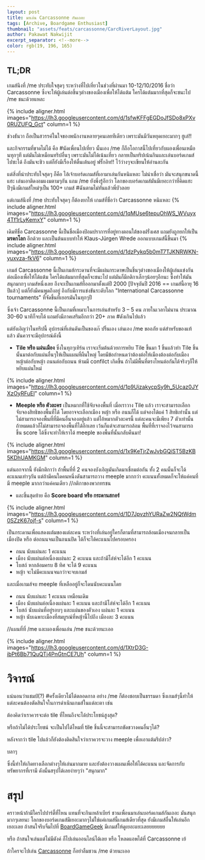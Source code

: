 ```yaml
---
layout: post
title: มาเล่น Carcassonne กันเถอะ
tags: [Archive, Boardgame Enthusiast]
thumbnail: "assets/feats/carcassonne/CarcRiverLayout.jpg"
author: Pakawat Nakwijit
excerpt_separator: <!--more-->
color: rgb(19, 196, 165)
---
```


## TL;DR

เกมส์นึงที่ /me ประทับใจสุดๆ ระหว่างที่ไปเที่ยวในช่วงที่ผ่านมา 10-12/10/2016  ชื่อว่า Carcassonne ซึ่งจะให้ผู้เล่นต่อชิ้นๆต่างของเมืองเพื่อให้ได้แต้ม ใครได้แต้มมากที่สุดก็จะชนะไป /me ชนะด้วยแหละ
<!--more-->

{% include aligner.html images="https://lh3.googleusercontent.com/d/1sfwKFFgEGDoJfSDo8xPXv0RUZUFQ_Gct" column=1 %}

ช่วงธันวา ถือเป็นสวรรค์ในใจของพนักงานหลายๆคนเลยทีเดียว เพราะมันมีวันหยุดเยอะมากๆ ฮูเล่!!

และกิจกรรมที่ขาดไม่ได้ คือ <span class="tag-en">#นัดเพื่อนไปเที่ยว</span> นั้นเอง
/me ก็ถือโอกาสนี้ไปเที่ยวกับผองเพื่อนเหมือนทุกๆที แต่มันไม่เหมือนทริปอื่นๆ เพราะมันไม่ได้เน้นเที่ยว กลายเป็นทริปเน้นกินและเล่นบอร์ดเกมส์ไปซะได้ ถึงมันจะชิว แต่ก็ยังมีเรื่องให้ตื่นเต้นอยู่ ฟรั๊กอิท!! ไว้ว่างๆจะเขียนให้อ่านละกัน

แต่สิ่งที่น่าประทับใจสุดๆ ก็คือ ไอ้เจ้าบอร์ดเกมส์ที่เอามาเล่นกันหนิแหละ ไม่น่าเชื่อว่า มันจะสนุกขนาดนี้แฮะ เล่นเอาติดงอมแงมตามๆกัน แถม /me ยังพึ่งรู้อีกว่า โลกของบอร์ดเกมส์มันมีเยอะกว่าที่คิดแฮะ ปีๆนึงมีเกมส์ใหม่ๆเป็น 100+ เกมส์ <span class="tag-en">#ฉันตามไม่ทันแล้วพี่บัวลอย</span>

แต่เกมส์นึงที่ /me ประทับใจสุดๆ ก็ต้องยกให้ เกมส์ที่ชื่อว่า Carcassonne หนิแหละ
{% include aligner.html images="https://lh3.googleusercontent.com/d/1qMUse6tepuOhWS_WVuyx4Tf1rLyKemxY" column=1 %}

เดิมทีชื่อ Carcassonne นี้เป็นชื่อเมืองป้อมปราการที่อยู่ทางตอนใต้ของฝรั่งเศส แถมยังถูกยกให้เป็น **มรดกโลก** อีกด้วย และเป็นต้นแบบทำให้ Klaus-Jürgen Wrede ออกแบบเกมส์นี้ขึ้นมา
{% include aligner.html images="https://lh3.googleusercontent.com/d/1dzPykq5b0mT7TJKNRWKN-yuxvza-fkV6" column=1 %}

เกมส์ Carcassonne นี้เป็นเกมส์กระดานที่จะมีแผ่นกระดาษเป็นชิ้นๆต่างของเมืองให้ผู้เล่นแข่งกันต่อเมืองเพื่อให้ได้แต้ม ใครได้แต้มมากที่สุดก็จะชนะไป แต่มันก็มีกติกาเล็กๆน้อยๆอีกนะ ซึ่งทำให้มันสนุกมากๆ เกมส์หนึ่งเลย ถึงจะเป็นเกมส์ที่ออกมาตั้งแต่ปี 2000 [ปัจจุบันปี 2016 == เกมส์นี้อายุ 16 ปีแล้ว] แต่ก็ยังมีคนพูดถึงอยู่ ถึงกับมีการแข่งขันระดับโลก "International Carcassonne tournaments" ที่จัดขึ้นที่เยอรมันในทุกๆปี

ซึ่งเจ้า Carcassonne นี้เป็นเกมที่เหมาะในการเล่นสำหรับ 3 – 5 คน ภายในเวลาไม่นาน ประมาณ 30-60 นาทีก็จบได้ แถมยังมีภาคเสริมอีกกว่า 20+ ภาค <span class="tag-en">#ดังเกินไปแล้ว</span>

แต่ยังเอิญว่าในทริปนี้ อุปกรณ์ที่เล่นดันเป็นของเก๊ ปริ้นเอง เล่นเอง /me ขออภัย แต่สำหรับของแท้แล้ว มันควรจะมีอุปกรณ์ดังนี้
* **Tile หรือ แผ่นเมือง** ซึ่งในทุกๆเทิร์น เราจะเริ่มต้นด้วยการหยิบ Tile ขึ้นมา 1 ชิ้นแล้วทำ Tile ชิ้นนั้นมาต่อกับแผ่นอื่นๆให้เป็นแผนที่ผืนใหญ่ โดยมีข้อกำหนดว่าต้องต่อให้เมืองต้องต่อกับเมือง หญ้าต่อกับหญ้า ถนนต่อกับถนน ห้ามมี confilct เกิดขึ้น ถ้าไม่มีพื้นที่ตรงไหนต่อกันได้จริงๆก็ให้หยิบแผ่นใหม่

{% include aligner.html images="https://lh3.googleusercontent.com/d/1p9UizakycpSy9h_5Ucaz0JYXzOyRFuEl" column=1 %}

* **Meeple หรือ ตัวละคร** เป็นหมากที่ใช้จับจองพื้นที่ เมื่อเราวาง Tile แล้ว เราจะสามารถเลือกจับจองสิทธิของพื้นที่ได้ โดยอาจจะเลือกเมือง หญ้า หรือ ถนนก็ได้ แต่จองได้แค่ 1 สิทธิเท่านั้น แต่ไม่สามารถจองพื้นที่ที่มีคนอื่นจองอยู่แล้ว แต่ไอ้หมากตัวละครนี้ แต่ละคนจะมีเพียง 7 ตัวเท่านั้น ถ้าหมดแล้วก็ไม่สามารถจองพื้นที่ได้อีกเลย เว้นก็แต่จะสามารถล้อม พื้นที่ที่เราจองไว้จนสามารถขึ้น score ได้ซึ่งจะทำให้เราได้ meeple ของพื้นที่นั้นกลับคืนมา!

{% include aligner.html images="https://lh3.googleusercontent.com/d/1x9KeTjrZwJvbGQiST5BzKB5KDhUAMKGM" column=1 %}

แต่นอกจากนี้ ยังมีกติกาว่า ถ้าพื้นที่ที่ 2 คนจองบังเอิญมันเกิดมาเชื่อมต่อกัน ทั้ง 2 คนนั้นก็จะได้คะแนนเท่าๆกัน แต่ถ้ามีคนใดคนหนึ่งดันสามารถวาง meeple มากกว่า คะแนนทั้งหมดก็จะให้แค่คนที่มี meeple มากกว่าแค่คนเดียว //กติกาของพวกทรชน

* และชิ้นสุดท้าย คือ **Score board หรือ กระดานสกอร์**

{% include aligner.html images="https://lh3.googleusercontent.com/d/1D7JpvzhYURaZw2NQtWdm0SZzK67ojf-s" column=1 %}

เป็นกระดานเพื่อแสดงแต้มของแต่ละคน ระหว่างที่เล่นอยู่ใครก็ตามที่สามารถล้อมเมืองจนกลายเป็นเมืองปิด หรือ ต่อถนนจนเป็นถนนปิด ได้ก็จะได้คะแนนไปครอบครอง

* ถนน นับแผ่นละ 1 คะแนน
* เมือง นับแผ่นต่อเนื่องแผ่นละ 2 คะแนน และถ้ามีโล่ห์จะได้อีก 1 คะแนน
* โบสถ์ หากล้อมครบ 8 ทิศ จะได้ 9 คะแนน
* หญ้า จะไม่มีคะแนนจนกว่าจะจบเกมส์


และเมื่อเกมส์จบ meeple ที่เหลืออยู่ก็จะโดนนับคะแนนโดย

* ถนน นับแผ่นละ 1 คะแนน เหมือนเดิม
* เมือง นับแผ่นต่อเนื่องแผ่นละ 1 คะแนน และถ้ามีโล่ห์จะได้อีก 1 คะแนน
* โบสถ์ นับแผ่นที่อยู่รอบๆ และแผ่นของตัวเอง แผ่นละ 1 คะแนน
* หญ้า นับเฉพาะเมืองที่สมบูรณ์ที่หญ้านี้ไปถึง เมืองละ 3 คะแนน

//แผนที่ที่ /me และผองเพื่อนเล่น /me ชนะด้วยนะเออ

{% include aligner.html images="https://lh3.googleusercontent.com/d/1XtrD3G-ibPt6Bb71QuQTj4PnGtnCE7Uh" column=1 %}

# วิจารณ์

แน่นอนว่าแชมป์(?) <span class="tag-en">#ครั้งเดียวโม้ได้ตลอดกาล</span> อย่าง /me ก็ต้องชอบเป็นธรรมดา ซึ่งเกมส์ๆนี้ทำให้แต่ละคนต้องตัดสินใจในการดำเนินเกมส์ในแต่ละตา เช่น

ต้องคิดว่าเราควรจะต่อ tile ที่ไหนถึงจะได้ประโยชน์สูงสุด?

หรือถ้าไม่ได้ประโยชน์ จะเป็นไปได้ไหมที่ tile ชิ้นนี้จะสามารถขัดขวางคนอื่นๆได้?

หลังจากว่า tile ไปแล้วก็ยังต้องติดสินใจว่าเราควรจะวาง meeple เพื่อเอาแต้มรึปล่าว?

บลาๆ

ซึ่งนี้ทำให้เกิดทางเลือกต่างๆให้เล่นมากมาย และยังต้องวางแผนเพื่อให้ได้คะแนน และจัดการกับทรัพยากรที่เรามี ดังนั้นสรุปได้เลยง่ายๆว่า "สนุกมาก"

# สรุป

คราวหน้าถ้ามีใครไปปาร์ตี้ที่ไหน แทนที่จะกินเหล้าเบียร์ ชวนเพื่อนมาเล่นบอร์ดเกมส์กันเถอะ มันสนุกมากๆเลยนะ โลกของบอร์ดเกมส์มีเยอะมากๆไม่ใช่แค่เกมส์นี้เกมส์เดียวที่สุด ยังมีเกมส์อื่นให้เล่นอีกเยอะเลย ถ้าสนใจรีบจิ้มไปที่ [BoardGameGeek](https://boardgamegeek.com/) มีเกมส์ให้ดูเยอะแยะเลยยยยยยย

หรือ ถ้าสนใจเล่นแต่ไม่มีตังค์ ก็ไปเล่นออนไลน์ได้เลย หรือ โหลดแอพได้ที่ Carcassonne เย้

ถ้าใครจะไปเล่น [Carcassonne](https://carcassonneapp.com/) ก็อย่าลืมชวน /me ด้วยนะเออ

